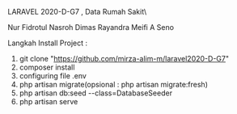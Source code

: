 LARAVEL 2020-D-G7 , Data Rumah Sakit\


Nur Fidrotul Nasroh 
Dimas Rayandra
Meifi A 
Seno 

Langkah Install Project :

  1. git clone "https://github.com/mirza-alim-m/laravel2020-D-G7"
  2. composer install
  3. configuring file .env
  4. php artisan migrate(opsional : php artisan migrate:fresh)
  5. php artisan db:seed --class=DatabaseSeeder
  6. php artisan serve

